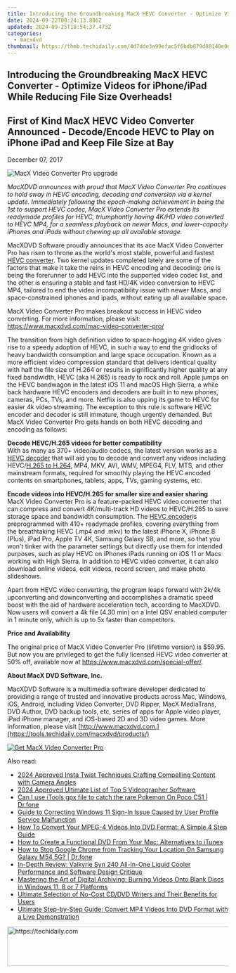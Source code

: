 ```yaml
---
title: Introducing the Groundbreaking MacX HEVC Converter - Optimize Videos for iPhone/iPad While Reducing File Size Overheads!
date: 2024-09-22T00:24:13.806Z
updated: 2024-09-25T18:54:37.473Z
categories:
  - macxdvd
thumbnail: https://thmb.techidaily.com/4d7dde3a99efac5f6bdb879d88148e0d5b48fb1025ad045c8786c79687920a30.jpg
---
```


## Introducing the Groundbreaking MacX HEVC Converter - Optimize Videos for iPhone/iPad While Reducing File Size Overheads!

## First of Kind MacX HEVC Video Converter Announced - Decode/Encode HEVC to Play on iPhone iPad and Keep File Size at Bay

December 07, 2017

![MacX Video Converter Pro upgrade](https://www.macxdvd.com/press-room/image/mvcp-update-5901.jpg) 

_MacXDVD announces with proud that MacX Video Converter Pro continues to hold sway in HEVC encoding, decoding and conversion via a kernel update. Immediately following the epoch-making achievement in being the 1st to support HEVC codec, MacX Video Converter Pro extends its readymade profiles for HEVC, triumphantly having 4K/HD video converted to HEVC MP4, for a seamless playback on newer Macs, and lower-capacity iPhones and iPads without chewing up all available storage._

MacXDVD Software proudly announces that its ace MacX Video Converter Pro has risen to throne as the world's most stable, powerful and fastest [HEVC converter](https://tools.techidaily.com/macxdvd/products/). Two kernel updates completed lately are some of the factors that make it take the reins in HEVC encoding and decoding: one is being the forerunner to add HEVC into the supported video codec list, and the other is ensuring a stable and fast HD/4K video conversion to HEVC MP4, tailored to end the video incompatibility issue with newer Macs, and space-constrained iphones and ipads, without eating up all available space.

MacX Video Converter Pro makes breakout success in HEVC video converting. For more information, please visit: <https://www.macxdvd.com/mac-video-converter-pro/>

The transition from high definition video to space-hogging 4K video gives rise to a speedy adoption of HEVC, in such a way to end the gridlocks of heavy bandwidth consumption and large space occupation. Known as a more efficient video compression standard that delivers identical quality with half the file size of H.264 or results in significantly higher quality at any fixed bandwidth, HEVC (aka H.265) is ready to rock and roll. Apple jumps on the HEVC bandwagon in the latest iOS 11 and macOS High Sierra, a while back hardware HEVC encoders and decoders are built in to new phones, cameras, PCs, TVs, and more. Netflix is also upping its game to HEVC for easier 4k video streaming. The exception to this rule is software HEVC encoder and decoder is still immature, though urgently demanded. But MacX Video Converter Pro gets hands on both HEVC decoding and encoding as follows: 

**Decode HEVC/H.265 videos for better compatibility**   
With as many as 370+ video/audio codecs, the latest version works as a [HEVC decoder](https://tools.techidaily.com/macxdvd/products/) that will aid you to decode and convert any videos including HEVC/[H.265 to H.264](https://tools.techidaily.com/macxdvd/products/), MP4, MKV, AVI, WMV, MPEG4, FLV, MTS, and other mainstream formats, required for smoothly playing the HEVC encoded contents on smartphones, tablets, apps, TVs, gaming systems, etc.

**Encode videos into HEVC/H.265 for smaller size and easier sharing**   
MacX Video Converter Pro is a feature-packed HEVC video converter that can compress and convert 4K/multi-track HD videos to HEVC/H.265 to save storage space and bandwidth consumption. The [HEVC encoder](https://tools.techidaily.com/macxdvd/products/)is preprogrammed with 410+ readymade profiles, covering everything from the breathtaking HEVC (.mp4 and .mkv) to the latest iPhone X, iPhone 8 (Plus), iPad Pro, Apple TV 4K, Samsung Galaxy S8, and more, so that you won't tinker with the parameter settings but directly use them for intended purposes, such as play HEVC on iPhones iPads running on iOS 11 or Macs working with High Sierra. In addition to HEVC video converter, it can also download online videos, edit videos, record screen, and make photo slideshows.

Apart from HEVC video converting, the program leaps forward with 2k/4k upconverting and downconverting and accomplishes a dramatic speed boost with the aid of hardware acceleration tech, according to MacXDVD. Now users will convert a 4k file (4.30 min) on a Intel QSV enabled computer in 1 minute only, which is up to 5x faster than competitors. 

**Price and Availability**

The original price of MacX Video Converter Pro (lifetime version) is $59.95\. But now you are privileged to get the fully licensed HEVC video converter at 50% off, available now at <https://www.macxdvd.com/special-offer/>.

**About MacX DVD Software, Inc.**

 MacXDVD Software is a multimedia software developer dedicated to providing a range of trusted and innovative products across Mac, Windows, iOS, Android, including Video Converter, DVD Ripper, MacX MediaTrans, DVD Author, DVD backup tools, etc, series of apps for Apple video player, iPad iPhone manager, and iOS-based 2D and 3D video games. More information, please visit [http://www.macxdvd.com.](https://tools.techidaily.com/macxdvd/products/)

[![Get MacX Video Converter Pro](https://www.macxdvd.com/press-room/../adv/mvcp-banner-r.jpg)](https://tools.techidaily.com/macxdvd/products/)

<ins class="adsbygoogle"
     style="display:block"
     data-ad-format="autorelaxed"
     data-ad-client="ca-pub-7571918770474297"
     data-ad-slot="1223367746"></ins>

<ins class="adsbygoogle"
     style="display:block"
     data-ad-client="ca-pub-7571918770474297"
     data-ad-slot="8358498916"
     data-ad-format="auto"
     data-full-width-responsive="true"></ins>

<span class="atpl-alsoreadstyle">Also read:</span>
<div><ul>
<li><a href="https://instagram-clips.techidaily.com/2024-approved-insta-twist-techniques-crafting-compelling-content-with-camera-angles/"><u>2024 Approved Insta Twist Techniques Crafting Compelling Content with Camera Angles</u></a></li>
<li><a href="https://screen-capture.techidaily.com/2024-approved-ultimate-list-of-top-5-videographer-software/"><u>2024 Approved Ultimate List of Top 5 Videographer Software</u></a></li>
<li><a href="https://pokemon-go-android.techidaily.com/can-i-use-itools-gpx-file-to-catch-the-rare-pokemon-on-poco-c51-drfone-by-drfone-virtual-android/"><u>Can I use iTools gpx file to catch the rare Pokemon On Poco C51 | Dr.fone</u></a></li>
<li><a href="https://win-howtos.techidaily.com/guide-to-correcting-windows-11-sign-in-issue-caused-by-user-profile-service-malfunction/"><u>Guide to Correcting Windows 11 Sign-In Issue Caused by User Profile Service Malfunction</u></a></li>
<li><a href="https://dvd-bd.techidaily.com/how-to-convert-your-mpeg-4-videos-into-dvd-format-a-simple-4-step-guide/"><u>How To Convert Your MPEG-4 Videos Into DVD Format: A Simple 4 Step Guide</u></a></li>
<li><a href="https://dvd-bd.techidaily.com/how-to-create-a-functional-dvd-from-your-mac-alternatives-to-itunes/"><u>How to Create a Functional DVD From Your Mac: Alternatives to iTunes</u></a></li>
<li><a href="https://fake-location.techidaily.com/how-to-stop-google-chrome-from-tracking-your-location-on-samsung-galaxy-m54-5g-drfone-by-drfone-virtual-android/"><u>How to Stop Google Chrome from Tracking Your Location On Samsung Galaxy M54 5G? | Dr.fone</u></a></li>
<li><a href="https://hardware-reviews.techidaily.com/in-depth-review-valkyrie-syn-240-all-in-one-liquid-cooler-performance-and-software-design-critique/"><u>In-Depth Review: Valkyrie Syn 240 All-In-One Liquid Cooler Performance and Software Design Critique</u></a></li>
<li><a href="https://dvd-bd.techidaily.com/mastering-the-art-of-digital-archiving-burning-videos-onto-blank-discs-in-windows-11-8-or-7-platforms/"><u>Mastering the Art of Digital Archiving: Burning Videos Onto Blank Discs in Windows 11, 8 or 7 Platforms</u></a></li>
<li><a href="https://dvd-bd.techidaily.com/ultimate-selection-of-no-cost-cddvd-writers-and-their-benefits-for-users/"><u>Ultimate Selection of No-Cost CD/DVD Writers and Their Benefits for Users</u></a></li>
<li><a href="https://dvd-bd.techidaily.com/ultimate-step-by-step-guide-convert-mp4-videos-into-dvd-format-with-a-live-demonstration/"><u>Ultimate Step-by-Step Guide: Convert MP4 Videos Into DVD Format with a Live Demonstration</u></a></li>
</ul></div>

<!-- affiliate ads begin -->
<a href="https://appsumo.8odi.net/c/5597632/2043617/7443" target="_top" id="2043617">
  <img src="//a.impactradius-go.com/display-ad/7443-2043617" border="0" alt="https://techidaily.com" width="728" height="90"/>
</a>
<img height="0" width="0" src="https://appsumo.8odi.net/i/5597632/2043617/7443" style="position:absolute;visibility:hidden;" border="0" />
<!-- affiliate ads end -->

